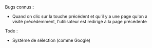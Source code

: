 Bugs connus :
 * Quand on clic sur la touche précédent et qu'il y a une page qu'on a visité précédemment, l'utilisateur est redirigé à la page précédente

Todo :
 * Système de sélection (comme Google)
